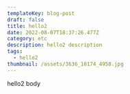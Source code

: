 ```yaml
---
templateKey: blog-post
draft: false
title: hello2
date: 2022-08-07T18:37:26.477Z
category: etc
description: hello2 description
tags:
  - hello2
thumbnail: /assets/3636_10174_4958.jpg
---
```

hello2 body